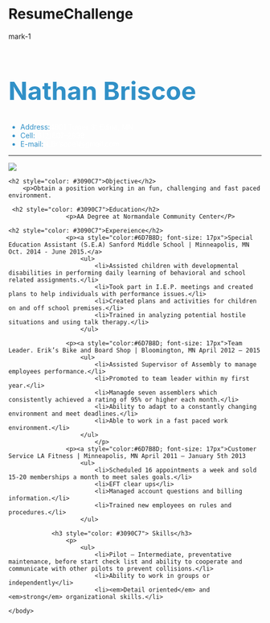 # ResumeChallenge
mark-1

<!DOCTYPE html>
<html>
    <head>
        <link type="text/css" rel="stylesheet" href="stylesheet.css"/>
        <title>Nathan Briscoe's Resume</title>
    </head>
    <body background="http://p1.pichost.me/i/31/1546602.jpg">
     <h1 style="color: #3090C7; font-size: 50px">Nathan Briscoe</h1>
        <div id="info">
                <ul>
                    <li style="color:#3090C7">Address:<span style="color:white">4601 Tower St Edina, MN</span></li>
                    <li style="color:#3090C7">Cell:<span style="color: white">(612)807-2839</span></li>
                    <li style="color:#3090C7">E-mail:<span style="color:white">N.Briscoe1@gmail.com</span></li>
                </ul>
        </div>
      <hr>
        <img src="https://lh4.googleusercontent.com/-sADHfVhKDw8/AAAAAAAAAAI/AAAAAAAAACo/MpgLLvf5q94/photo.jpg">
    
    <h2 style="color: #3090C7">Objective</h2>
        <p>Obtain a position working in an fun, challenging and fast paced environment.
</p>
        
     <h2 style="color: #3090C7">Education</h2>
                    <p>AA Degree at Normandale Community Center</P>
    
    <h2 style="color: #3090C7">Expereience</h2>
                    <p><a style="color:#6D7B8D; font-size: 17px">Special Education Assistant (S.E.A) Sanford Middle School | Minneapolis, MN Oct. 2014 - June 2015.</a>
                        <ul>
                            <li>Assisted children with developmental disabilities in performing daily learning of behavioral and school related assignments.</li>
                            <li>Took part in I.E.P. meetings and created plans to help individuals with performance issues.</li>
                            <li>Created plans and activities for children on and off school premises.</li>
                            <li>Trained in analyzing potential hostile situations and using talk therapy.</li>
                        </ul>
</p>

                    <p><a style="color:#6D7B8D; font-size: 17px">Team Leader. Erik’s Bike and Board Shop | Bloomington, MN April 2012 – 2015
                        <ul>
                            <li>Assisted Supervisor of Assembly to manage employees performance.</li>
                            <li>Promoted to team leader within my first year.</li>
                            <li>Managde seven assemblers which consistently achieved a rating of 95% or higher each month.</li>
                            <li>Ability to adapt to a constantly changing environment and meet deadlines.</li>
                            <li>Able to work in a fast paced work environment.</li>
                        </ul>
                            </p>
                    <p><a style="color:#6D7B8D; font-size: 17px">Customer Service LA Fitness | Minneapolis, MN April 2011 – January 5th 2013
                        <ul>
                            <li>Scheduled 16 appointments a week and sold 15-20 memberships a month to meet sales goals.</li>
                            <li>EFT clear ups</li>
                            <li>Managed account questions and billing information.</li>
                            <li>Trained new employees on rules and procedures.</li>
                        </ul>
</p>

                <h3 style="color: #3090C7"> Skills</h3>
                    <p>
                        <ul>
                            <li>Pilot – Intermediate, preventative maintenance, before start check list and ability to cooperate and communicate with other pilots to prevent collisions.</li>
                            <li>Ability to work in groups or independently</li>
                            <li><em>Detail oriented</em> and <em>strong</em> organizational skills.</li>
</p>
                

    </body>
</html>
